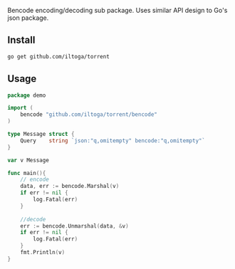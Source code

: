 Bencode encoding/decoding sub package. Uses similar API design to Go's json package.

## Install

```sh
go get github.com/iltoga/torrent
```

## Usage

```go
package demo

import (
	bencode "github.com/iltoga/torrent/bencode"
)

type Message struct {
	Query    string `json:"q,omitempty" bencode:"q,omitempty"`
}

var v Message

func main(){
	// encode
	data, err := bencode.Marshal(v)
	if err != nil {
		log.Fatal(err)
	}
	
	//decode
	err := bencode.Unmarshal(data, &v)
	if err != nil {
		log.Fatal(err)
	}
	fmt.Println(v)
}
```
